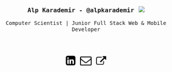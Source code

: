 <h3 align='center'><samp><strong>Alp Karademir - @alpkarademir</strong></samp> &nbsp;&nbsp;<img width="30" src="https://media1.giphy.com/media/du3J3cXyzhj75IOgvA/giphy.gif?cid=ecf05e47606xz337xsmht436z15o6q5lfdqfmid86fp0j5qc&rid=giphy.gif">
</h3> 
<p align='center'> <samp>Computer Scientist | Junior Full Stack Web & Mobile Developer</samp></p>
<br><br>
<p align='center'>
<a href="https://linkedin.com/in/alpkarademir/"><img height="26" src="https://raw.githubusercontent.com/alpkarademir/alpkarademir/master/img/linkedin.png?raw=true"></a>&nbsp;&nbsp;
<a href="mailto:alpkrdmr@gmail.com"><img height="24" src="https://raw.githubusercontent.com/alpkarademir/alpkarademir/master/img/mail.png?raw=true" alt=""></a>&nbsp;&nbsp;
<a href="http://alpkarademir.me/"><img height="27" src="https://raw.githubusercontent.com/alpkarademir/alpkarademir/master/img/external.png?raw=true" alt=""></a>
</p>
